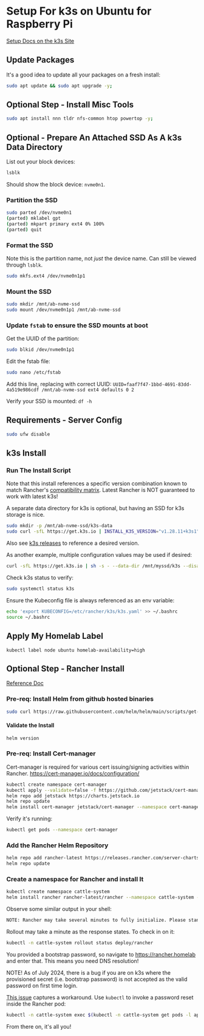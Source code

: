 # Setup For k3s on Ubuntu for Raspberry Pi

[Setup Docs on the k3s Site](https://docs.k3s.io/installation/requirements?os=debian)

## Update Packages

It's a good idea to update all your packages on a fresh install:

```bash
sudo apt update && sudo apt upgrade -y;
```

## Optional Step - Install Misc Tools

```bash
sudo apt install nnn tldr nfs-common htop powertop -y;
```

## Optional - Prepare An Attached SSD As A k3s Data Directory

List out your block devices:

```bash
lsblk
```

Should show the block device: `nvme0n1`.

### Partition the SSD

```bash
sudo parted /dev/nvme0n1
(parted) mklabel gpt
(parted) mkpart primary ext4 0% 100%
(parted) quit

```

### Format the SSD

Note this is the partition name, not *just* the device name. Can still be viewed through `lsblk`.

```bash
sudo mkfs.ext4 /dev/nvme0n1p1
```

### Mount the SSD

```bash
sudo mkdir /mnt/ab-nvme-ssd
sudo mount /dev/nvme0n1p1 /mnt/ab-nvme-ssd
```

### Update `fstab` to ensure the SSD mounts at boot

Get the UUID of the partition:

```bash
sudo blkid /dev/nvme0n1p1
```

Edit the fstab file:

```bash
sudo nano /etc/fstab
```

Add this line, replacing with correct UUID:
`UUID=faaf7f47-1bbd-4691-83dd-4a519e986cdf /mnt/ab-nvme-ssd ext4 defaults 0 2`

Verify your SSD is mounted:
`df -h`

## Requirements - Server Config

```bash
sudo ufw disable
```

## k3s Install

### Run The Install Script

Note that this install references a specific version combination known to match Rancher's [compatibility matrix](https://www.suse.com/suse-rancher/support-matrix/all-supported-versions/rancher-v2-8-5/). Latest Rancher is NOT guaranteed to work with latest k3s!

A separate data directory for k3s is optional, but having an SSD for k3s storage is nice.

```bash
sudo mkdir -p /mnt/ab-nvme-ssd/k3s-data
sudo curl -sfL https://get.k3s.io | INSTALL_K3S_VERSION="v1.28.11+k3s1" sh -s - --data-dir /mnt/ab-nvme-ssd/k3s-data --write-kubeconfig-mode=644
```

Also see [k3s releases](https://github.com/k3s-io/k3s/releases) to reference a desired version.

As another example, multiple configuration values may be used if desired:

```bash
curl -sfL https://get.k3s.io | sh -s - --data-dir /mnt/myssd/k3s --disable traefik --disable servicelb
```

Check k3s status to verify:

```bash
sudo systemctl status k3s
```

Ensure the Kubeconfig file is always referenced as an env variable:

```bash
echo 'export KUBECONFIG=/etc/rancher/k3s/k3s.yaml' >> ~/.bashrc
source ~/.bashrc
```

## Apply My Homelab Label

`kubectl label node ubuntu homelab-availability=high`

## Optional Step - Rancher Install

[Reference Doc](https://ranchermanager.docs.rancher.com/getting-started/installation-and-upgrade#single-node-kubernetes-install)

### Pre-req: Install Helm from github hosted binaries

```bash
sudo curl https://raw.githubusercontent.com/helm/helm/main/scripts/get-helm-3 | bash
```

#### Validate the Install

```bash
helm version
```

### Pre-req: Install Cert-manager

Cert-manager is required for various cert issuing/signing activities within Rancher. https://cert-manager.io/docs/configuration/

```bash
kubectl create namespace cert-manager
kubectl apply --validate=false -f https://github.com/jetstack/cert-manager/releases/download/v1.5.3/cert-manager.crds.yaml
helm repo add jetstack https://charts.jetstack.io
helm repo update
helm install cert-manager jetstack/cert-manager --namespace cert-manager --version v1.5.3
```

Verify it's running:

```bash
kubectl get pods --namespace cert-manager
```

### Add the Rancher Helm Repository

```bash
helm repo add rancher-latest https://releases.rancher.com/server-charts/latest
helm repo update
```

### Create a namespace for Rancher and install It

```bash
kubectl create namespace cattle-system
helm install rancher rancher-latest/rancher --namespace cattle-system --version 2.8.4 --set hostname=rancher.homelab --set replicas=1 --set bootstrapPassword=changeme
```

Observe some similar output in your shell:

```txt
NOTE: Rancher may take several minutes to fully initialize. Please standby while Certificates are being issued, Containers are started and the Ingress rule comes up.
```

Rollout may take a minute as the response states. To check in on it:

```bash
kubectl -n cattle-system rollout status deploy/rancher
```

You provided a bootstrap password, so navigate to https://rancher.homelab and enter that. This means you need DNS resolution!

NOTE! As of July 2024, there is a bug if you are on k3s where the provisioned secret (i.e. bootstrap password) is not accepted as the valid password on first time login.

[This issue](https://github.com/rancher/rancher/issues/34686#issuecomment-1973325097) captures a workaround. Use `kubectl` to invoke a password reset inside the Rancher pod:

```bash
kubectl -n cattle-system exec $(kubectl -n cattle-system get pods -l app=rancher | grep '1/1' | head -1 | awk '{ print $1 }') -- reset-password
```

From there on, it's all you!
